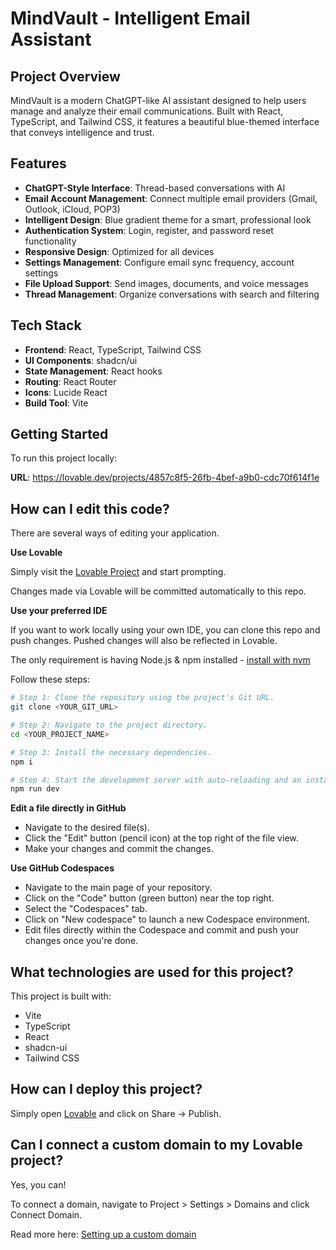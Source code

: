 # MindVault - Intelligent Email Assistant

## Project Overview

MindVault is a modern ChatGPT-like AI assistant designed to help users manage and analyze their email communications. Built with React, TypeScript, and Tailwind CSS, it features a beautiful blue-themed interface that conveys intelligence and trust.

## Features

- **ChatGPT-Style Interface**: Thread-based conversations with AI
- **Email Account Management**: Connect multiple email providers (Gmail, Outlook, iCloud, POP3)
- **Intelligent Design**: Blue gradient theme for a smart, professional look
- **Authentication System**: Login, register, and password reset functionality
- **Responsive Design**: Optimized for all devices
- **Settings Management**: Configure email sync frequency, account settings
- **File Upload Support**: Send images, documents, and voice messages
- **Thread Management**: Organize conversations with search and filtering

## Tech Stack

- **Frontend**: React, TypeScript, Tailwind CSS
- **UI Components**: shadcn/ui
- **State Management**: React hooks
- **Routing**: React Router
- **Icons**: Lucide React
- **Build Tool**: Vite

## Getting Started

To run this project locally:

**URL**: https://lovable.dev/projects/4857c8f5-26fb-4bef-a9b0-cdc70f614f1e

## How can I edit this code?

There are several ways of editing your application.

**Use Lovable**

Simply visit the [Lovable Project](https://lovable.dev/projects/4857c8f5-26fb-4bef-a9b0-cdc70f614f1e) and start prompting.

Changes made via Lovable will be committed automatically to this repo.

**Use your preferred IDE**

If you want to work locally using your own IDE, you can clone this repo and push changes. Pushed changes will also be reflected in Lovable.

The only requirement is having Node.js & npm installed - [install with nvm](https://github.com/nvm-sh/nvm#installing-and-updating)

Follow these steps:

```sh
# Step 1: Clone the repository using the project's Git URL.
git clone <YOUR_GIT_URL>

# Step 2: Navigate to the project directory.
cd <YOUR_PROJECT_NAME>

# Step 3: Install the necessary dependencies.
npm i

# Step 4: Start the development server with auto-reloading and an instant preview.
npm run dev
```

**Edit a file directly in GitHub**

- Navigate to the desired file(s).
- Click the "Edit" button (pencil icon) at the top right of the file view.
- Make your changes and commit the changes.

**Use GitHub Codespaces**

- Navigate to the main page of your repository.
- Click on the "Code" button (green button) near the top right.
- Select the "Codespaces" tab.
- Click on "New codespace" to launch a new Codespace environment.
- Edit files directly within the Codespace and commit and push your changes once you're done.

## What technologies are used for this project?

This project is built with:

- Vite
- TypeScript
- React
- shadcn-ui
- Tailwind CSS

## How can I deploy this project?

Simply open [Lovable](https://lovable.dev/projects/4857c8f5-26fb-4bef-a9b0-cdc70f614f1e) and click on Share -> Publish.

## Can I connect a custom domain to my Lovable project?

Yes, you can!

To connect a domain, navigate to Project > Settings > Domains and click Connect Domain.

Read more here: [Setting up a custom domain](https://docs.lovable.dev/tips-tricks/custom-domain#step-by-step-guide)
